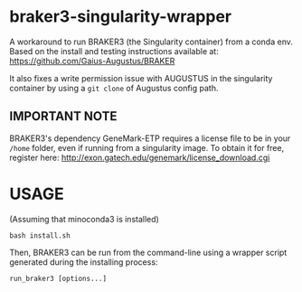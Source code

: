 # braker3-singularity-wrapper
A workaround to run BRAKER3 (the Singularity container) from a conda env. Based on the install and testing instructions available at:
https://github.com/Gaius-Augustus/BRAKER

It also fixes a write permission issue with AUGUSTUS in the singularity container by using a `git clone` of Augustus config path.

## IMPORTANT NOTE
BRAKER3's dependency GeneMark-ETP requires a license file to be in your `/home` folder, even if running from a singularity image. To obtain it for free, register here: 
http://exon.gatech.edu/genemark/license_download.cgi

# USAGE
(Assuming that minoconda3 is installed)

`bash install.sh`

Then, BRAKER3 can be run from the command-line using a wrapper script generated during the installing process:

`run_braker3 [options...]`
